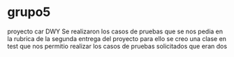# grupo5
proyecto car DWY
Se realizaron los casos de pruebas que se nos pedia en la rubrica 
de la segunda entrega del proyecto para ello se creo una clase en test 
que nos permitio realizar los casos de pruebas solicitados que eran dos 
